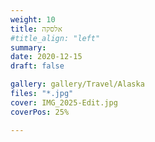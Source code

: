```yaml
---
weight: 10
title: אלסקה
#title_align: "left"
summary:  
date: 2020-12-15
draft: false

gallery: gallery/Travel/Alaska
files: "*.jpg"
cover: IMG_2025-Edit.jpg
coverPos: 25%

---
```

